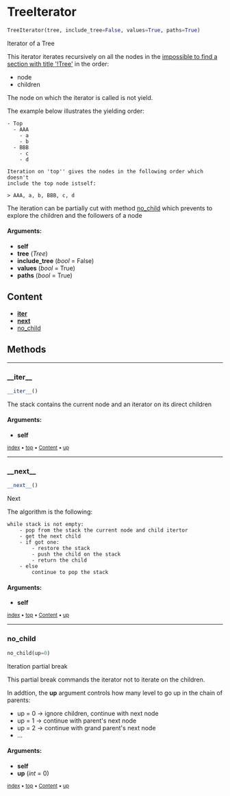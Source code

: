 # TreeIterator



``` python
TreeIterator(tree, include_tree=False, values=True, paths=True)
```

Iterator of a Tree

This iterator iterates recursively on all the nodes in the [impossible to find a section with title '!Tree']() in the order:
- node
- children

The node on which the iterator is called is not yield.

The example below illustrates the yielding order:
    
```
- Top
  - AAA
    - a
    - b
  - BBB
    - c
    - d
    
Iteration on 'top'' gives the nodes in the following order which doesn't
include the top node istself:
    
> AAA, a, b, BBB, c, d
```

The iteration can be partially cut with method [no_child](#no_child) which prevents
to explore the children and the followers of a node

#### Arguments:
- **self**
- **tree** (_Tree_)
- **include_tree** (_bool_ = False)
- **values** (_bool_ = True)
- **paths** (_bool_ = True)



## Content

- [__iter__](treed-tree-treeiterator.md#__iter__)
- [__next__](treed-tree-treeiterator.md#__next__)
- [no_child](treed-tree-treeiterator.md#no_child)



## Methods

----------
### \_\_iter__



``` python
__iter__()
```

The stack contains the current node and an iterator on its direct children


#### Arguments:
- **self**



<sub>[index](index.md) :black_small_square: [top](#treeiterator) :black_small_square: [Content](#content) :black_small_square: [up](#methods)</sub>



----------
### \_\_next__



``` python
__next__()
```

Next

The algorithm is the following:

```
while stack is not empty:
    - pop from the stack the current node and child itertor
    - get the next child
    - if got one:
        - restore the stack
        - push the child on the stack
        - return the child
    - else
        continue to pop the stack
```


#### Arguments:
- **self**



<sub>[index](index.md) :black_small_square: [top](#treeiterator) :black_small_square: [Content](#content) :black_small_square: [up](#methods)</sub>



----------
### no_child



``` python
no_child(up=0)
```

Iteration partial break

This partial break commands the iterator not to iterate on the children.

In addtion, the **up** argument controls how many level to go up in the chain
of parents:
- up = 0 -> ignore children, continue with next node
- up = 1 -> continue with parent's next node
- up = 2 -> continue with grand parent's next node
- ...


#### Arguments:
- **self**
- **up** (_int_ = 0)



<sub>[index](index.md) :black_small_square: [top](#treeiterator) :black_small_square: [Content](#content) :black_small_square: [up](#methods)</sub>

